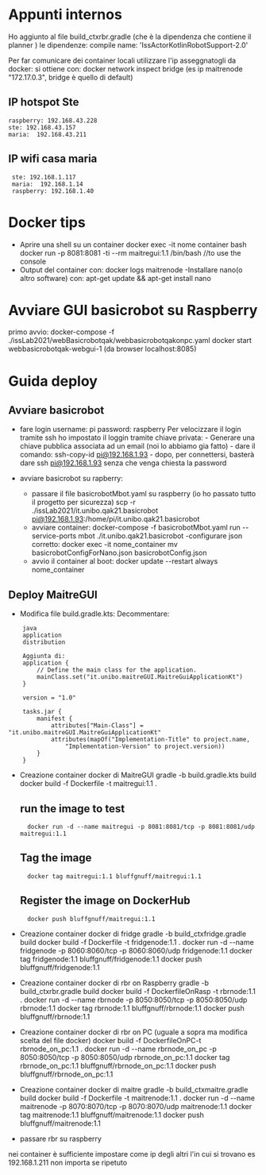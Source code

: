 
# Appunti internos
Ho aggiunto al file build_ctxrbr.gradle (che è la dipendenza che contiene il planner ) le dipendenze:
compile name: 'IssActorKotlinRobotSupport-2.0'

Per far comunicare dei container locali utilizzare l'ip asseggnatogli da docker:
    si ottiene con:
        docker network inspect bridge (es ip maitrenode "172.17.0.3", bridge è quello di default)


## IP hotspot Ste
    raspberry: 192.168.43.228
    ste: 192.168.43.157
    maria:  192.168.43.211
## IP wifi casa maria
     ste: 192.168.1.117
     maria:  192.168.1.14
     raspberry: 192.168.1.40

# Docker tips
- Aprire una shell su un container
    docker exec -it nome container bash
    docker run -p 8081:8081 -ti --rm maitregui:1.1 /bin/bash //to use the console
- Output del container con:
    docker logs maitrenode
-Installare nano(o altro software) con:
    apt-get update && apt-get install nano

# Avviare GUI basicrobot su Raspberry
primo avvio:
    docker-compose -f ./issLab2021/webBasicrobotqak/webbasicrobotqakonpc.yaml
    docker start webbasicrobotqak-webgui-1
    (da browser localhost:8085)

# Guida deploy

## Avviare basicrobot

- fare login
    username: pi
    password: raspberry
        Per velocizzare il login tramite ssh ho impostato il loggin tramite chiave privata:
        - Generare una chiave pubblica associata ad un email (noi lo abbiamo gia fatto)
        - dare il comando: ssh-copy-id pi@192.168.1.93
        - dopo, per connettersi, basterà dare ssh pi@192.168.1.93 senza che venga chiesta la password

- avviare basicrobot su rapberry:
    - passare il file basicrobotMbot.yaml su raspberry (io ho passato tutto il progetto per sicurezza)
    scp -r ./issLab2021/it.unibo.qak21.basicrobot pi@192.168.1.93:/home/pi/it.unibo.qak21.basicrobot
    - avviare container:
        docker-compose -f basicrobotMbot.yaml run --service-ports mbot ./it.unibo.qak21.basicrobot
    -configurare json corretto:
        docker exec -it nome_container mv basicrobotConfigForNano.json basicrobotConfig.json
    - avvio il container al boot:
        docker update --restart always nome_container


## Deploy MaitreGUI
- Modifica file build.gradle.kts:
    Decommentare:
```
    java
	application
    distribution
```
```
    Aggiunta di:
    application {
        // Define the main class for the application.
        mainClass.set("it.unibo.maitreGUI.MaitreGuiApplicationKt")
    }

    version = "1.0"

    tasks.jar {
        manifest {
            attributes["Main-Class"] = "it.unibo.maitreGUI.MaitreGuiApplicationKt"
            attributes(mapOf("Implementation-Title" to project.name,
                "Implementation-Version" to project.version))
        }
    }
```
- Creazione container docker di MaitreGUI
        gradle -b build.gradle.kts build
        docker build -f Dockerfile -t maitregui:1.1 .
    ## run the image to test
        docker run -d --name maitregui -p 8081:8081/tcp -p 8081:8081/udp maitregui:1.1
    ## Tag the image
        docker tag maitregui:1.1 bluffgnuff/maitregui:1.1
    ## Register the image on DockerHub
        docker push bluffgnuff/maitregui:1.1

- Creazione container docker di fridge
    gradle -b build_ctxfridge.gradle build
    docker build -f Dockerfile -t fridgenode:1.1 .
    docker run -d --name fridgenode -p 8060:8060/tcp -p 8060:8060/udp fridgenode:1.1
    docker tag fridgenode:1.1 bluffgnuff/fridgenode:1.1
    docker push bluffgnuff/fridgenode:1.1

- Creazione container docker di rbr on Raspberry
    gradle -b build_ctxrbr.gradle build
    docker build -f DockerfileOnRasp -t rbrnode:1.1 .
    docker run -d --name rbrnode -p 8050:8050/tcp -p 8050:8050/udp rbrnode:1.1
    docker tag rbrnode:1.1 bluffgnuff/rbrnode:1.1
    docker push bluffgnuff/rbrnode:1.1

- Creazione container docker di rbr on PC (uguale a sopra ma modifica scelta del file docker)
    docker build -f DockerfileOnPC-t rbrnode_on_pc:1.1 .
    docker run -d --name rbrnode_on_pc -p 8050:8050/tcp -p 8050:8050/udp rbrnode_on_pc:1.1
    docker tag rbrnode_on_pc:1.1 bluffgnuff/rbrnode_on_pc:1.1
    docker push bluffgnuff/rbrnode_on_pc:1.1

- Creazione container docker di maitre
    gradle -b build_ctxmaitre.gradle build
    docker build -f Dockerfile -t maitrenode:1.1 .
    docker run -d --name maitrenode -p 8070:8070/tcp -p 8070:8070/udp maitrenode:1.1
    docker tag maitrenode:1.1 bluffgnuff/maitrenode:1.1
    docker push bluffgnuff/maitrenode:1.1
- passare rbr su raspberry

nei container è sufficiente impostare come ip degli altri l'in cui si trovano es 192.168.1.211 non importa se ripetuto
